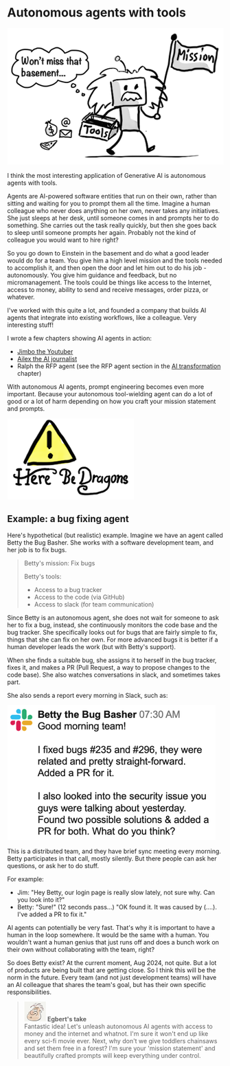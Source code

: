 # Autonomous agents with tools

![](resources/150-agents.png)

I think the most interesting application of Generative AI is autonomous agents with tools.

Agents are AI-powered software entities that run on their own, rather than sitting and waiting for you to prompt them all the time. Imagine a human colleague who never does anything on her own, never takes any initiatives. She just sleeps at her desk, until someone comes in and prompts her to do something. She carries out the task really quickly, but then she goes back to sleep until someone prompts her again. Probably not the kind of colleague you would want to hire right?

So you go down to Einstein in the basement and do what a good leader would do for a team. You give him a high level mission and the tools needed to accomplish it, and then open the door and let him out to do his job - autonomously. You give him guidance and feedback, but no micromanagement. The tools could be things like access to the Internet, access to money, ability to send and receive messages, order pizza, or whatever.

I've worked with this quite a lot, and founded a company that builds AI agents that integrate into existing workflows, like a colleague. Very interesting stuff!

I wrote a few chapters showing AI agents in action:

- [Jimbo the Youtuber](470-jimbo.md)
- [Ailex the AI journalist](480-journalist.md)
- Ralph the RFP agent (see the RFP agent section in the [AI transformation](510-transformation.md) chapter)

With autonomous AI agents, prompt engineering becomes even more important. Because your autonomous tool-wielding agent can do a lot of good or a lot of harm depending on how you craft your mission statement and prompts.

![](resources/150-dragons.png)

## Example: a bug fixing agent

Here's hypothetical (but realistic) example. Imagine we have an agent called Betty the Bug Basher. She works with a software development team, and her job is to fix bugs.

> Betty's mission: Fix bugs
>
> Betty's tools:
>
> - Access to a bug tracker
> - Access to the code (via GitHub)
> - Access to slack (for team communication)

Since Betty is an autonomous agent, she does not wait for someone to ask her to fix a bug, instead, she continuously monitors the code base and the bug tracker. She specifically looks out for bugs that are fairly simple to fix, things that she can fix on her own. For more advanced bugs it is better if a human developer leads the work (but with Betty's support).

When she finds a suitable bug, she assigns it to herself in the bug tracker, fixes it, and makes a PR (Pull Request, a way to propose changes to the code base). She also watches conversations in slack, and sometimes takes part.

She also sends a report every morning in Slack, such as:

![](resources/150-betty-the-bug-basher.png)

This is a distributed team, and they have brief sync meeting every morning. Betty participates in that call, mostly silently. But there people can ask her questions, or ask her to do stuff.

For example:

- Jim: "Hey Betty, our login page is really slow lately, not sure why. Can you look into it?"
- Betty: "Sure!" (12 seconds pass...) "OK found it. It was caused by (....). I've added a PR to fix it."

AI agents can potentially be very fast. That's why it is important to have a human in the loop somewhere. It would be the same with a human. You wouldn't want a human genius that just runs off and does a bunch work on their own without collaborating with the team, right?

So does Betty exist? At the current moment, Aug 2024, not quite. But a lot of products are being built that are getting close. So I think this will be the norm in the future. Every team (and not just development teams) will have an AI colleague that shares the team's goal, but has their own specific responsibilities.

> ![alt text](resources/egbert-small.png) **Egbert's take**  
> Fantastic idea! Let's unleash autonomous AI agents with access to money and the internet and whatnot. I'm sure it won't end up like every sci-fi movie ever. Next, why don't we give toddlers chainsaws and set them free in a forest? I'm sure your 'mission statement' and beautifully crafted prompts will keep everything under control.
